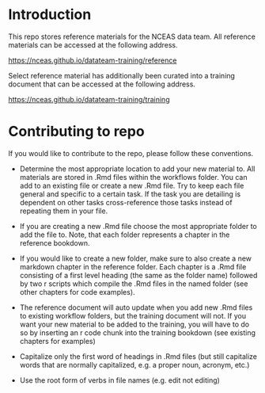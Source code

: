 # Introduction
This repo stores reference materials for the NCEAS data team. All reference materials can be accessed at the following address.

https://nceas.github.io/datateam-training/reference

Select reference material has additionally been curated into a training document that can be accessed at the following address.

https://nceas.github.io/datateam-training/training

# Contributing to repo

If you would like to contribute to the repo, please follow these conventions.

* Determine the most appropriate location to add your new material to. All materials are stored in .Rmd files within the workflows folder. You can add to an existing file or create a new .Rmd file. Try to keep each file general and specific to a certain task. If the task you are detailing is dependent on other tasks cross-reference those tasks instead of repeating them in your file.

* If you are creating a new .Rmd file choose the most appropriate folder to add the file to. Note, that each folder represents a chapter in the reference bookdown. 

* If you would like to create a new folder, make sure to also create a new markdown chapter in the reference folder. Each chapter is a .Rmd file consisting of a first level heading (the same as the folder name) followed by two r scripts which compile the .Rmd files in the named folder (see other chapters for code examples). 

* The reference document will auto update when you add new .Rmd files to existing workflow folders, but the training document will not. If you want your new material to be added to the training, you will have to do so by inserting an r code chunk into the training bookdown (see existing chapters for examples)

* Capitalize only the first word of headings in .Rmd files (but still capitalize words that are normally capitalized, e.g. a proper noun, acronym, etc.)

* Use the root form of verbs in file names (e.g. edit not editing)




  

